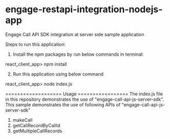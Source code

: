 # engage-restapi-integration-nodejs-app
Engage Call API SDK integration at server side sample application


Steps to run this application:

1. Install the npm packages by run below commands in terminal:

react_client_app> npm install

2. Run this application using below command

react_client_app> node index.js

=================== Usage =================
The index.js file in this repository demonstrates the use of "engage-call-api-js-server-sdk". This sample demonstrates the use of following APIs of "engage-call-api-js-server-sdk"
1) makeCall
2) getCallRecordByCallId
3) getMultipleCallRecords


